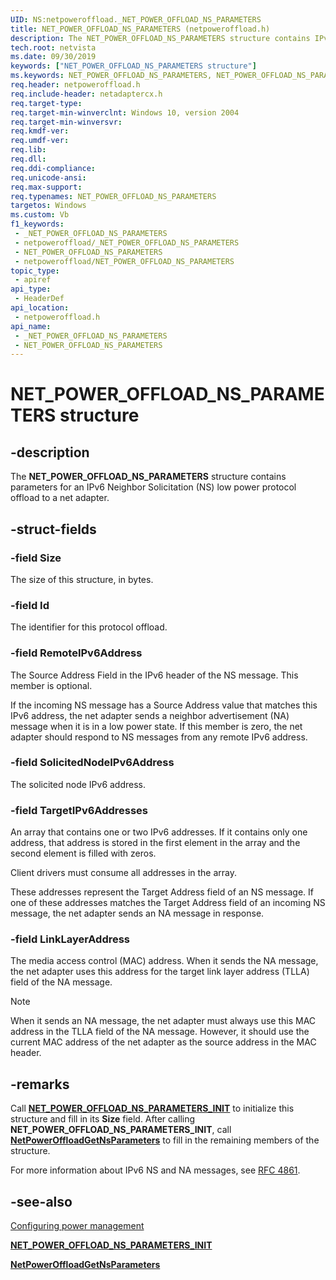 ```yaml
---
UID: NS:netpoweroffload._NET_POWER_OFFLOAD_NS_PARAMETERS
title: NET_POWER_OFFLOAD_NS_PARAMETERS (netpoweroffload.h)
description: The NET_POWER_OFFLOAD_NS_PARAMETERS structure contains IPv6 NS low-power protocol offload parameters for a net adapter.
tech.root: netvista
ms.date: 09/30/2019
keywords: ["NET_POWER_OFFLOAD_NS_PARAMETERS structure"]
ms.keywords: NET_POWER_OFFLOAD_NS_PARAMETERS, NET_POWER_OFFLOAD_NS_PARAMETERS,
req.header: netpoweroffload.h
req.include-header: netadaptercx.h
req.target-type: 
req.target-min-winverclnt: Windows 10, version 2004
req.target-min-winversvr: 
req.kmdf-ver: 
req.umdf-ver: 
req.lib: 
req.dll: 
req.ddi-compliance: 
req.unicode-ansi: 
req.max-support: 
req.typenames: NET_POWER_OFFLOAD_NS_PARAMETERS
targetos: Windows
ms.custom: Vb
f1_keywords:
 - _NET_POWER_OFFLOAD_NS_PARAMETERS
 - netpoweroffload/_NET_POWER_OFFLOAD_NS_PARAMETERS
 - NET_POWER_OFFLOAD_NS_PARAMETERS
 - netpoweroffload/NET_POWER_OFFLOAD_NS_PARAMETERS
topic_type:
 - apiref
api_type:
 - HeaderDef
api_location:
 - netpoweroffload.h
api_name:
 - _NET_POWER_OFFLOAD_NS_PARAMETERS
 - NET_POWER_OFFLOAD_NS_PARAMETERS
---
```


# NET_POWER_OFFLOAD_NS_PARAMETERS structure


## -description

The **NET_POWER_OFFLOAD_NS_PARAMETERS** structure contains parameters for an IPv6 Neighbor Solicitation (NS) low power protocol offload to a net adapter.

## -struct-fields

### -field Size

The size of this structure, in bytes.

### -field Id

The identifier for this protocol offload.

### -field RemoteIPv6Address

The Source Address Field in the IPv6 header of the NS message. This member is optional.

If the incoming NS message has a Source Address value that matches this IPv6 address, the net adapter sends a neighbor advertisement (NA) message when it is in a low power state. If this member is zero, the net adapter should respond to NS messages from any remote IPv6 address.

### -field SolicitedNodeIPv6Address

The solicited node IPv6 address.

### -field TargetIPv6Addresses

An array that contains one or two IPv6 addresses. If it contains only one address, that address is stored in the first element in the array and the second element is filled with zeros. 

Client drivers must consume all addresses in the array.

These addresses represent the Target Address field of an NS message. If one of these addresses matches the Target Address field of an incoming NS message, the net adapter sends an NA message in response.

### -field LinkLayerAddress

 
The media access control (MAC) address. When it sends the NA message, the net adapter uses this address for the target link layer address (TLLA) field of the NA message.

> [!NOTE]
> When it sends an NA message, the net adapter must always use this MAC address in the TLLA field of the NA message. However, it should use the current MAC address of the net adapter as the source address in the MAC header.

## -remarks

Call [**NET_POWER_OFFLOAD_NS_PARAMETERS_INIT**](../netpoweroffload/nf-netpoweroffload-net_power_offload_ns_parameters_init.md) to initialize this structure and fill in its **Size** field. After calling **NET_POWER_OFFLOAD_NS_PARAMETERS_INIT**, call [**NetPowerOffloadGetNsParameters**](../netpoweroffload/nf-netpoweroffload-netpoweroffloadgetnsparameters.md) to fill in the remaining members of the structure.

For more information about IPv6 NS and NA messages, see [RFC 4861](https://www.ietf.org/rfc/rfc4861.txt).

## -see-also

[Configuring power management](/windows-hardware/drivers/netcx/configuring-power-management)

[**NET_POWER_OFFLOAD_NS_PARAMETERS_INIT**](../netpoweroffload/nf-netpoweroffload-net_power_offload_ns_parameters_init.md)

[**NetPowerOffloadGetNsParameters**](../netpoweroffload/nf-netpoweroffload-netpoweroffloadgetnsparameters.md)

